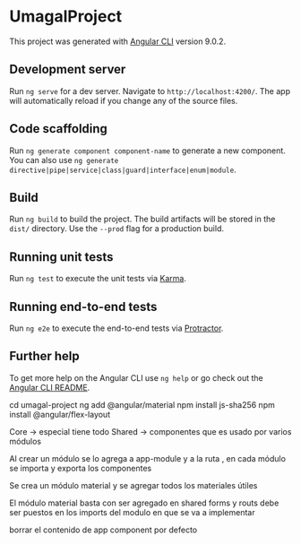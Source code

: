 # UmagalProject

This project was generated with [Angular CLI](https://github.com/angular/angular-cli) version 9.0.2.

## Development server

Run `ng serve` for a dev server. Navigate to `http://localhost:4200/`. The app will automatically reload if you change any of the source files.

## Code scaffolding

Run `ng generate component component-name` to generate a new component. You can also use `ng generate directive|pipe|service|class|guard|interface|enum|module`.

## Build

Run `ng build` to build the project. The build artifacts will be stored in the `dist/` directory. Use the `--prod` flag for a production build.

## Running unit tests

Run `ng test` to execute the unit tests via [Karma](https://karma-runner.github.io).

## Running end-to-end tests

Run `ng e2e` to execute the end-to-end tests via [Protractor](http://www.protractortest.org/).

## Further help

To get more help on the Angular CLI use `ng help` or go check out the [Angular CLI README](https://github.com/angular/angular-cli/blob/master/README.md).




cd umagal-project
ng add @angular/material
npm install js-sha256
npm install @angular/flex-layout

Core -> especial tiene todo
Shared -> componentes que es usado por varios módulos



Al crear un módulo se lo agrega a app-module y a la ruta , en cada módulo se
importa y exporta los componentes

Se crea un módulo material y se agregar todos los materiales útiles

El módulo material basta con ser agregado en shared
forms y routs debe ser puestos en los imports del modulo en que se va a implementar

borrar el contenido de app component por defecto
